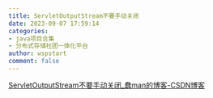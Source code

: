 ```yaml
---
title: ServletOutputStream不要手动关闭
date: 2023-09-07 17:59:14
categories:
- java项目合集
- 分布式存储社团一体化平台
author: wspstart
comment: false
---
```


[ServletOutputStream不要手动关闭_蠢man的博客-CSDN博客](https://blog.csdn.net/weixin_45511324/article/details/106141453)

